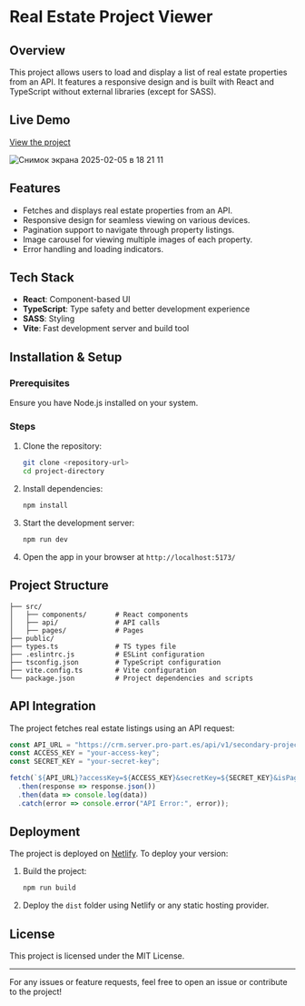 # Real Estate Project Viewer

## Overview
This project allows users to load and display a list of real estate properties from an API. It features a responsive design and is built with React and TypeScript without external libraries (except for SASS).

## Live Demo
[View the project](https://test-task-projects.netlify.app/)

![Снимок экрана 2025-02-05 в 18 21 11](https://github.com/user-attachments/assets/97cd48cb-7261-4b7b-bcd4-66a3ab35acd1)


## Features
- Fetches and displays real estate properties from an API.
- Responsive design for seamless viewing on various devices.
- Pagination support to navigate through property listings.
- Image carousel for viewing multiple images of each property.
- Error handling and loading indicators.

## Tech Stack
- **React**: Component-based UI
- **TypeScript**: Type safety and better development experience
- **SASS**: Styling
- **Vite**: Fast development server and build tool

## Installation & Setup
### Prerequisites
Ensure you have Node.js installed on your system.

### Steps
1. Clone the repository:
   ```sh
   git clone <repository-url>
   cd project-directory
   ```
2. Install dependencies:
   ```sh
   npm install
   ```
3. Start the development server:
   ```sh
   npm run dev
   ```
4. Open the app in your browser at `http://localhost:5173/`

## Project Structure
```
├── src/
│   ├── components/       # React components
│   ├── api/              # API calls
│   ├── pages/            # Pages
├── public/
├── types.ts              # TS types file
├── .eslintrc.js          # ESLint configuration
├── tsconfig.json         # TypeScript configuration
├── vite.config.ts        # Vite configuration
└── package.json          # Project dependencies and scripts
```

## API Integration
The project fetches real estate listings using an API request:
```ts
const API_URL = "https://crm.server.pro-part.es/api/v1/secondary-projects/integration/projects";
const ACCESS_KEY = "your-access-key";
const SECRET_KEY = "your-secret-key";

fetch(`${API_URL}?accessKey=${ACCESS_KEY}&secretKey=${SECRET_KEY}&isPagination=true&size=${size}&page=${page}`)
  .then(response => response.json())
  .then(data => console.log(data))
  .catch(error => console.error("API Error:", error));
```

## Deployment
The project is deployed on [Netlify](https://test-task-projects.netlify.app/). To deploy your version:
1. Build the project:
   ```sh
   npm run build
   ```
2. Deploy the `dist` folder using Netlify or any static hosting provider.

## License
This project is licensed under the MIT License.

---

For any issues or feature requests, feel free to open an issue or contribute to the project!


